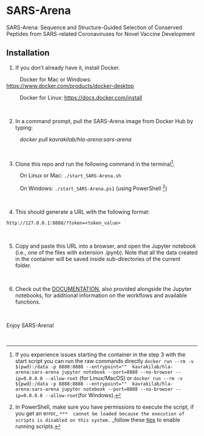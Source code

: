 # SARS-Arena
SARS-Arena: Sequence and Structure-Guided Selection of Conserved Peptides from SARS-related Coronaviruses for Novel Vaccine Development

## Installation
1. If you don’t already have it, install Docker.

&nbsp;&nbsp;&nbsp;&nbsp;&nbsp;&nbsp;&nbsp;&nbsp;&nbsp;Docker for Mac or Windows: https://www.docker.com/products/docker-desktop

&nbsp;&nbsp;&nbsp;&nbsp;&nbsp;&nbsp;&nbsp;&nbsp;&nbsp;Docker for Linux: https://docs.docker.com/install

&nbsp;

2. In a command prompt, pull the SARS-Arena image from Docker Hub by typing:

&nbsp;&nbsp;&nbsp;&nbsp;&nbsp;&nbsp;&nbsp;&nbsp;&nbsp;*docker pull kavrakilab/hla-arena:sars-arena*

&nbsp;

3. Clone this repo and run the following command in the terminal[^1]:

&nbsp;&nbsp;&nbsp;&nbsp;&nbsp;&nbsp;&nbsp;&nbsp;&nbsp;On Linux or Mac: `./start_SARS-Arena.sh`
  
&nbsp;&nbsp;&nbsp;&nbsp;&nbsp;&nbsp;&nbsp;&nbsp;&nbsp;On Windows: `./start_SARS-Arena.ps1` (using PowerShell [^2]) 
 
 
&nbsp;

4. This should generate a URL with the following format:

  `http://127.0.0.1:8888/?token=<token_value>`
  
  &nbsp;

5. Copy and paste this URL into a browser, and open the Jupyter notebook (i.e., one of the files with extension .ipynb). Note that all the data created in the container will be saved inside sub-directories of the current folder.

&nbsp;

6. Check out the [DOCUMENTATION](https://kavrakilab.github.io/SARS-Arena/), also provided alongside the Jupyter notebooks, for additional information on the workflows and available functions.

&nbsp;

Enjoy SARS-Arena!

&nbsp;
&nbsp;
 [^1]: If you experience issues starting the container in the step 3 with the start script you can run the raw commands directly `docker run --rm -v $(pwd):/data -p 8888:8888 --entrypoint=""  kavrakilab/hla-arena:sars-arena jupyter notebook --port=8888 --no-browser --ip=0.0.0.0 --allow-root` (for Linux/MacOS) or `docker run --rm -v ${pwd}:/data -p 8888:8888 --entrypoint=""  kavrakilab/hla-arena:sars-arena jupyter notebook --port=8888 --no-browser --ip=0.0.0.0 --allow-root`(for Windows).

[^2]: In PowerShell, make sure you have permissions to execute the script, if you get an error_ `***  cannot be loaded because the execution of scripts is disabled on this system.` _follow these [tips](https://stackoverflow.com/questions/4037939/powershell-says-execution-of-scripts-is-disabled-on-this-system) to enable running scripts.
